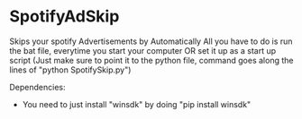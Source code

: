 # SpotifyAdSkip
Skips your spotify Advertisements by Automatically
All you have to do is run the bat file, everytime you start your computer OR set it up as a start up script (Just make sure to point it to the python file, command goes along the lines of "python SpotifySkip.py")

Dependencies: 
* You need to just install "winsdk" by doing "pip install winsdk"
